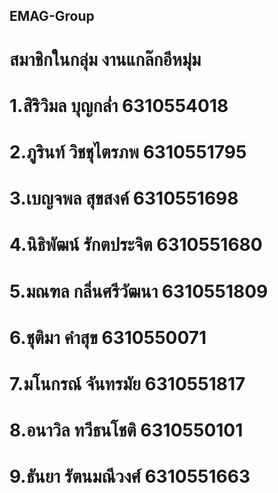 ## EMAG-Group
# สมาชิกในกลุ่ม งานแกล๊กอีหมุ่ม 
# 1.สิริวิมล บุญกล่ำ    6310554018 
# 2.ภูรินท์ วิชชุไตรภพ 6310551795 
# 3.เบญจพล สุขสงค์ 6310551698  
# 4.นิธิพัฒน์ รักตประจิต 6310551680 
# 5.มณฑล กลิ่นศรีวัฒนา 6310551809 
# 6.ชุติมา คำสุข  6310550071 
# 7.มโนกรณ์ จันทรมัย 6310551817 
# 8.อนาวิล ทวีธนโชติ 6310550101 
# 9.ธันยา รัตนมณีวงศ์ 6310551663 
